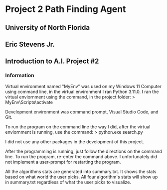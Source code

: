 # Project 2 Path Finding Agent
## University of North Florida
## Eric Stevens Jr.
## Introduction to A.I. Project #2

### Information
Virtual environment named "MyEnv" was used on my Windows 11 Computer using command line, in the virtual environment I ran Python 3.11.0. I ran the virtual enviornment using the command, in the project folder:
    > MyEnv\Scripts\activate

Development environment was command prompt, Visual Studio Code, and Git.

To run the program on the command line the way I did, after the virtual enviornment is running, use the command:
    > python.exe search.py

I did not use any other packages in the development of this project.

After the programming is running, just follow the directions on the command line. To run the program, re-enter the command above. I unfortunately did not implement a user-prompt for restarting the program. 

All the algorithms stats are generated into summary.txt. It shows the stats based on what world the user picks. All four algorithm's stats will show up in summary.txt regardless of what the user picks to visualize.